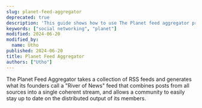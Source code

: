 ```yaml
---
slug: planet-feed-aggregator
deprecated: true
description: 'This guide shows how to use The Planet feed aggregator provides an overview of communities by collecting all of the feeds produced by a community.'
keywords: ["social networking", "planet"]
modified: 2024-06-20
modified_by:
  name: Utho
published: 2024-06-20
title: Planet Feed Aggregator
authors: ["Utho"]
---
```


The Planet Feed Aggregator takes a collection of RSS feeds and generates what its founders call a "River of News" feed that combines posts from all sources into a single coherent stream, and allows a community to easily stay up to date on the distributed output of its members.



